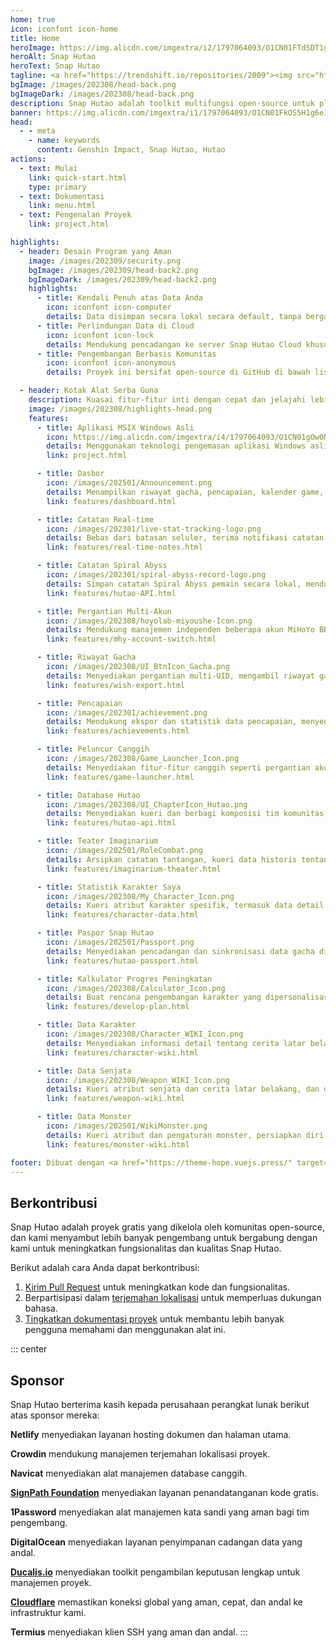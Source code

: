 ```yaml
---
home: true
icon: iconfont icon-home
title: Home
heroImage: https://img.alicdn.com/imgextra/i2/1797064093/O1CN01FTdSDT1g6e7p1HAv6_!!1797064093.png_.webp
heroAlt: Snap Hutao
heroText: Snap Hutao
tagline: <a href="https://trendshift.io/repositories/2009"><img src="https://trendshift.io/api/badge/repositories/2009" alt="trend"/></a><br>Toolkit Genshin Impact Multifungsi Open-Source 🧰
bgImage: /images/202308/head-back.png
bgImageDark: /images/202308/head-back.png
description: Snap Hutao adalah toolkit multifungsi open-source untuk platform Windows, yang menampilkan peluncur canggih, ekspor riwayat gacha, catatan real-time, dan banyak lagi, untuk meningkatkan pengalaman bermain bagi para pemain desktop.
banner: https://img.alicdn.com/imgextra/i1/1797064093/O1CN01FkOS5H1g6e1z8LCaD_!!1797064093.png
head:
  - - meta
    - name: keywords
      content: Genshin Impact, Snap Hutao, Hutao
actions:
  - text: Mulai
    link: quick-start.html
    type: primary
  - text: Dokumentasi
    link: menu.html
  - text: Pengenalan Proyek
    link: project.html

highlights:
  - header: Desain Program yang Aman
    image: /images/202309/security.png
    bgImage: /images/202309/head-back2.png
    bgImageDark: /images/202309/head-back2.png
    highlights:
      - title: Kendali Penuh atas Data Anda
        icon: iconfont icon-computer
        details: Data disimpan secara lokal secara default, tanpa bergantung pada layanan cloud atau platform pihak ketiga, memastikan otonomi Anda dalam mengakses data.
      - title: Perlindungan Data di Cloud
        icon: iconfont icon-lock
        details: Mendukung pencadangan ke server Snap Hutao Cloud khusus, memastikan data dapat dipulihkan dengan aman jika perangkat hilang.
      - title: Pengembangan Berbasis Komunitas
        icon: iconfont icon-anonymous
        details: Proyek ini bersifat open-source di GitHub di bawah lisensi MIT, menyambut tinjauan kode dan kontribusi dari komunitas. Pengemasan dan publikasi sepenuhnya otomatis melalui pipeline, tanpa intervensi manual, memastikan keamanan dan konsistensi.

  - header: Kotak Alat Serba Guna
    description: Kuasai fitur-fitur inti dengan cepat dan jelajahi lebih banyak alat yang berguna.
    image: /images/202308/highlights-head.png
    features:
      - title: Aplikasi MSIX Windows Asli
        icon: https://img.alicdn.com/imgextra/i4/1797064093/O1CN01gOw0Nk1g6e0yjfAlD_!!1797064093.png_.webp
        details: Menggunakan teknologi pengemasan aplikasi Windows asli, mendukung isolasi sandbox, memastikan stabilitas dan kebersihan sistem.
        link: project.html

      - title: Dasbor
        icon: /images/202501/Announcement.png
        details: Menampilkan riwayat gacha, pencapaian, kalender game, dan pengumuman acara dengan cara paling sederhana, serta menyediakan akses cepat untuk meluncurkan game.
        link: features/dashboard.html

      - title: Catatan Real-time
        icon: /images/202301/live-stat-tracking-logo.png
        details: Bebas dari batasan seluler, terima notifikasi catatan real-time di PC, terintegrasi dengan fitur notifikasi asli Windows.
        link: features/real-time-notes.html

      - title: Catatan Spiral Abyss
        icon: /images/202301/spiral-abyss-record-logo.png
        details: Simpan catatan Spiral Abyss pemain secara lokal, mendukung kueri catatan historis dan analisis statistik.
        link: features/hutao-API.html

      - title: Pergantian Multi-Akun
        icon: /images/202308/hoyolab-miyoushe-Icon.png
        details: Mendukung manajemen independen beberapa akun MiHoYo BBS, dengan mudah beralih dan menyimpan profil untuk setiap akun.
        link: features/mhy-account-switch.html

      - title: Riwayat Gacha
        icon: /images/202308/UI_BtnIcon_Gacha.png
        details: Menyediakan pergantian multi-UID, mengambil riwayat gacha dari file log atau data ekspor lainnya, dan menyimpannya secara permanen.
        link: features/wish-export.html

      - title: Pencapaian
        icon: /images/202301/achievement.png
        details: Mendukung ekspor dan statistik data pencapaian, menyediakan manajemen target pencapaian tersembunyi.
        link: features/achievements.html

      - title: Peluncur Canggih
        icon: /images/202308/Game_Launcher_Icon.png
        details: Menyediakan fitur-fitur canggih seperti pergantian akun, pergantian server, dan pengaturan jendela, mengoptimalkan pengalaman peluncuran game.
        link: features/game-launcher.html

      - title: Database Hutao
        icon: /images/202308/UI_ChapterIcon_Hutao.png
        details: Menyediakan kueri dan berbagi komposisi tim komunitas, kombinasi senjata dan artefak.
        link: features/hutao-api.html

      - title: Teater Imaginarium
        icon: /images/202501/RoleCombat.png
        details: Arsipkan catatan tantangan, kueri data historis tentang tingkat penggunaan setiap karakter.
        link: features/imaginarium-theater.html

      - title: Statistik Karakter Saya
        icon: /images/202308/My_Character_Icon.png
        details: Kueri atribut karakter spesifik, termasuk data detail tentang level, konstelasi, senjata, dan bakat.
        link: features/character-data.html

      - title: Paspor Snap Hutao
        icon: /images/202501/Passport.png
        details: Menyediakan pencadangan dan sinkronisasi data gacha di cloud, mendukung migrasi data di berbagai perangkat.
        link: features/hutao-passport.html

      - title: Kalkulator Progres Peningkatan
        icon: /images/202308/Calculator_Icon.png
        details: Buat rencana pengembangan karakter yang dipersonalisasi, mendukung banyak akun dan pencatatan item.
        link: features/develop-plan.html

      - title: Data Karakter
        icon: /images/202308/Character_WIKI_Icon.png
        details: Menyediakan informasi detail tentang cerita latar belakang karakter, materi pelatihan, dan rekomendasi pemain.
        link: features/character-wiki.html

      - title: Data Senjata
        icon: /images/202308/Weapon_WIKI_Icon.png
        details: Kueri atribut senjata dan cerita latar belakang, dan dapatkan rekomendasi pencocokan karakter.
        link: features/weapon-wiki.html

      - title: Data Monster
        icon: /images/202501/WikiMonster.png
        details: Kueri atribut dan pengaturan monster, persiapkan diri untuk pertempuran di dalam game.
        link: features/monster-wiki.html

footer: Dibuat dengan <a href="https://theme-hope.vuejs.press/" target="_blank">VuePress Theme Hope</a> | Memberikan pengalaman bermain terbaik bagi para pemain PC Genshin Impact melalui kekuatan komunitas open-source.
---
```


## Berkontribusi

Snap Hutao adalah proyek gratis yang dikelola oleh komunitas open-source, dan kami menyambut lebih banyak pengembang untuk bergabung dengan kami untuk meningkatkan fungsionalitas dan kualitas Snap Hutao.

Berikut adalah cara Anda dapat berkontribusi:

1. [Kirim Pull Request](development/contribute.md) untuk meningkatkan kode dan fungsionalitas.
2. Berpartisipasi dalam [terjemahan lokalisasi](i18n.md) untuk memperluas dukungan bahasa.
3. [Tingkatkan dokumentasi proyek](https://github.com/DGP-Studio/Snap.Hutao.Docs) untuk membantu lebih banyak pengguna memahami dan menggunakan alat ini.

<!-- @include: star-request.md -->

::: center

## Sponsor

Snap Hutao berterima kasih kepada perusahaan perangkat lunak berikut atas sponsor mereka:

<SponsorList />

**Netlify** menyediakan layanan hosting dokumen dan halaman utama.

**Crowdin** mendukung manajemen terjemahan lokalisasi proyek.

**Navicat** menyediakan alat manajemen database canggih.

[**SignPath Foundation**](https://signpath.org/) menyediakan layanan penandatanganan kode gratis.

**1Password** menyediakan alat manajemen kata sandi yang aman bagi tim pengembang.

**DigitalOcean** menyediakan layanan penyimpanan cadangan data yang andal.

[**Ducalis.io**](https://hi.ducalis.io/) menyediakan toolkit pengambilan keputusan lengkap untuk manajemen proyek.

[**Cloudflare**](https://www.cloudflare.com/) memastikan koneksi global yang aman, cepat, dan andal ke infrastruktur kami.

**Termius** menyediakan klien SSH yang aman dan andal.
:::